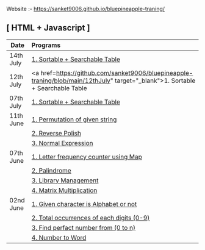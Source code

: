 Website :- https://sanket9006.github.io/bluepineapple-traning/

## [ HTML + Javascript ]

| Date      | Programs                                                                                                                                                                |
| --------- | :---------------------------------------------------------------------------------------------------------------------------------------------------------------------- |
| 14th July | <a href="https://github.com/sanket9006/bluepineapple-traning/blob/main/14thJuly/bluepineapple-react-traning" target="_blank">1. Sortable + Searchable Table</a>         |
| 12th July | <a href=https://github.com/sanket9006/bluepineapple-traning/blob/main/12thJuly" target="\_blank">1. Sortable + Searchable Table</a>                                     |
| 07th July | <a href="https://sanket9006.github.io/bluepineapple-traning/07th%20June/1.html" target="_blank">1. Sortable + Searchable Table</a>                                      |
| 11th June | <a href="https://sanket9006.github.io/bluepineapple-traning/11th%20June/permutation.html" target="_blank">1. Permutation of given string</a>                            |
|           | <a href="https://sanket9006.github.io/bluepineapple-traning/11th%20June/reversepolish.html" target="_blank">2. Reverse Polish</a>                                       |
|           | <a href="https://sanket9006.github.io/bluepineapple-traning/7th%20June/normalexpression.html" target="_blank">3. Normal Expression</a>                                  |
| 07th June | <a href="https://sanket9006.github.io/bluepineapple-traning/07th%20June/letterfrequency.html" target="_blank">1. Letter frequency counter using Map</a>                 |
|           | <a href="https://sanket9006.github.io/bluepineapple-traning/07th%20June/palindrome.html" target="_blank">2. Palindrome</a>                                              |
|           | <a href="https://sanket9006.github.io/bluepineapple-traning/07th%20June/library.html" target="_blank">3. Library Management</a>                                         |
|           | <a href="https://sanket9006.github.io/bluepineapple-traning/07th%20June/matrixmultiplication.html" target="_blank">4. Matrix Multiplication</a>                         |
| 02nd June | <a href="https://sanket9006.github.io/bluepineapple-traning/02nd%20June/alphabet_or_not.html" target="_blank">1. Given character is Alphabet or not</a>                 |
|           | <a href="https://sanket9006.github.io/bluepineapple-traning/02nd%20June/total_occurances_each_digit.html" target="_blank">2. Total occurrences of each digits (0-9)</a> |
|           | <a href="https://sanket9006.github.io/bluepineapple-traning/02nd%20June/perfact_number.html" target="_blank">3. Find perfact number from (0 to n) </a>                  |
|           | <a href="https://sanket9006.github.io/bluepineapple-traning/02nd%20June/numbertoword.html" target="_blank">4. Number to Word </a>                                       |
